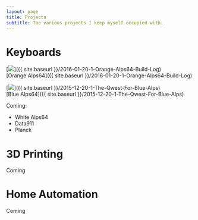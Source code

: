 ```yaml
---
layout: page
title: Projects
subtitle: The various projects I keep myself occupied with.
---
```


# Keyboards

[![](http://i.imgur.com/foItOtnm.jpg)]({{ site.baseurl }}/2016-01-20-1-Orange-Alps64-Build-Log)  
[Orange Alps64]({{ site.baseurl }}/2016-01-20-1-Orange-Alps64-Build-Log)

[![](http://i.imgur.com/int4rR7m.jpg)]({{ site.baseurl }}/2015-12-20-1-The-Qwest-For-Blue-Alps)  
[Blue Alps64]({{ site.baseurl }}/2015-12-20-1-The-Qwest-For-Blue-Alps)

Coming:

+ White Alps64
+ Data911
+ Planck

# 3D Printing

Coming

# Home Automation

Coming

